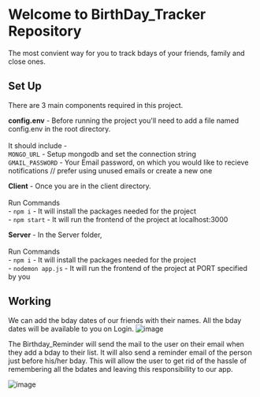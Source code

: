 # Welcome to BirthDay_Tracker Repository

The most convient way for you to track bdays of your friends, family and close ones.

## Set Up

There are 3 main components required in this project. 

**config.env** - Before running the project you'll need to add a file named config.env in the root directory. <br>
                 <br>
                 It should include -<br>
                  `MONGO_URL` - Setup mongodb and set the connection string <br>
                  `GMAIL_PASSWORD` - Your Email password, on which you would like to recieve notifications // prefer using unused emails or create a new one <br>


**Client** - Once you are in the client directory. <br>
       <br>
          Run Commands <br>
      - `npm i` - It will install the packages needed for the project <br>
      - `npm start` -  It will run the frontend of the project at localhost:3000   <br>
      
**Server** - In the Server folder, <br>
           <br>
           Run Commands <br>
      - `npm i` - It will install the packages needed for the project <br>
      - `nodemon app.js` -  It will run the frontend of the project at PORT  specified by you  <br>  
      


## Working

We can add the bday dates of our friends with their names. All the bday dates will be available to you on Login.
![image](https://user-images.githubusercontent.com/84982038/153748450-d4c26306-815c-46d1-a0b7-396633bd5c07.png)

The Birthday_Reminder will send the mail to the user on their email when they add a bday to their list.
It will also send a reminder email of the person just before his/her bday. This will allow the user to get rid of the hassle of remembering all the bdates and leaving this responsibility to our app. 


![image](https://user-images.githubusercontent.com/84982038/153748294-b3ff1dea-0e88-4fe2-af56-4d876cb55dfc.png)
